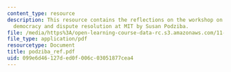 ```yaml
---
content_type: resource
description: This resource contains the reflections on the workshop on deliberative
  democracy and dispute resolution at MIT by Susan Podziba.
file: /media/https%3A/open-learning-course-data-rc.s3.amazonaws.com/11-969-workshop-on-deliberative-democracy-and-dispute-resolution-summer-2005/099e6d46127ded0f006c03051877cea4_podziba_ref.pdf
file_type: application/pdf
resourcetype: Document
title: podziba_ref.pdf
uid: 099e6d46-127d-ed0f-006c-03051877cea4
---
```


